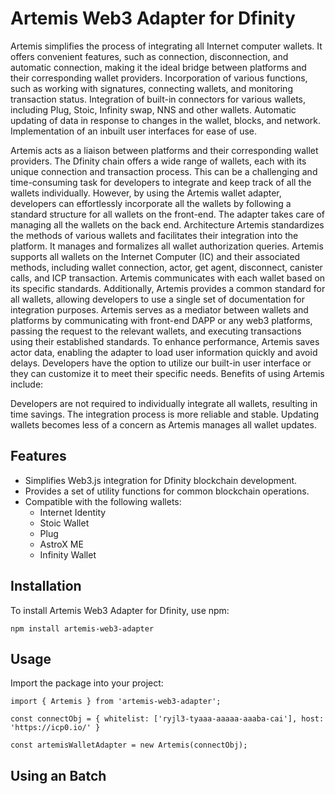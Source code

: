 # Artemis Web3 Adapter for Dfinity

Artemis simplifies the process of integrating all Internet computer wallets. It offers convenient features, such as connection, disconnection, and automatic connection, making it the ideal bridge between platforms and their corresponding wallet providers. Incorporation of various functions, such as working with signatures, connecting wallets, and monitoring transaction status. Integration of built-in connectors for various wallets, including Plug, Stoic, Infinity swap, NNS and other wallets. Automatic updating of data in response to changes in the wallet, blocks, and network. Implementation of an inbuilt user interfaces for ease of use.

Artemis acts as a liaison between platforms and their corresponding wallet providers. The Dfinity chain offers a wide range of wallets, each with its unique connection and transaction process. This can be a challenging and time-consuming task for developers to integrate and keep track of all the wallets individually. However, by using the Artemis wallet adapter, developers can effortlessly incorporate all the wallets by following a standard structure for all wallets on the front-end. The adapter takes care of managing all the wallets on the back end. Architecture Artemis standardizes the methods of various wallets and facilitates their integration into the platform. It manages and formalizes all wallet authorization queries. Artemis supports all wallets on the Internet Computer (IC) and their associated methods, including wallet connection, actor, get agent, disconnect, canister calls, and ICP transaction. Artemis communicates with each wallet based on its specific standards. Additionally, Artemis provides a common standard for all wallets, allowing developers to use a single set of documentation for integration purposes. Artemis serves as a mediator between wallets and platforms by communicating with front-end DAPP or any web3 platforms, passing the request to the relevant wallets, and executing transactions using their established standards. To enhance performance, Artemis saves actor data, enabling the adapter to load user information quickly and avoid delays. Developers have the option to utilize our built-in user interface or they can customize it to meet their specific needs. Benefits of using Artemis include:

Developers are not required to individually integrate all wallets, resulting in time savings. The integration process is more reliable and stable. Updating wallets becomes less of a concern as Artemis manages all wallet updates.

## Features

- Simplifies Web3.js integration for Dfinity blockchain development.
- Provides a set of utility functions for common blockchain operations.
- Compatible with the following wallets:
    - Internet Identity
    - Stoic Wallet
    - Plug
    - AstroX ME
    - Infinity Wallet

## Installation

To install Artemis Web3 Adapter for Dfinity, use npm:

```
npm install artemis-web3-adapter
```

## Usage

Import the package into your project:

```
import { Artemis } from 'artemis-web3-adapter';

const connectObj = { whitelist: ['ryjl3-tyaaa-aaaaa-aaaba-cai'], host: 'https://icp0.io/' }

const artemisWalletAdapter = new Artemis(connectObj);

```

## Using an Batch



